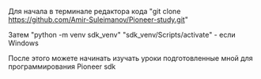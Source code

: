 Для начала в терминале редактора кода "git clone https://github.com/Amir-Suleimanov/Pioneer-study.git"

Затем
"python -m venv sdk_venv"
"sdk_venv/Scripts/activate" - если Windows

После этого можете начинать изучать уроки подготовленные мной для программирования Pioneer sdk
